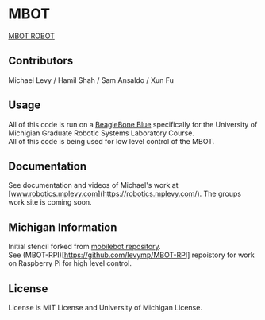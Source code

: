 # MBOT
[MBOT ROBOT](/documentation/img/MBOT.jpeg)

## Contributors
Michael Levy / Hamil Shah / Sam Ansaldo / Xun Fu

## Usage
All of this code is run on a [BeagleBone Blue](https://beagleboard.org/blue) specifically for the University of Michigian Graduate Robotic Systems Laboratory Course.   
All of this code is being used for low level control of the MBOT.

## Documentation
See documentation and videos of Michael's work at [www.robotics.mplevy.com](https://robotics.mplevy.com/). The groups work site is coming soon.

## Michigan Information
Initial stencil forked from [mobilebot repository](https://gitlab.eecs.umich.edu/rob550-f20/mobilebot).   
See (MBOT-RPI)[https://github.com/levymp/MBOT-RPI] repoistory for work on Raspberry Pi for high level control.

## License 
License is MIT License and University of Michigan License. 
